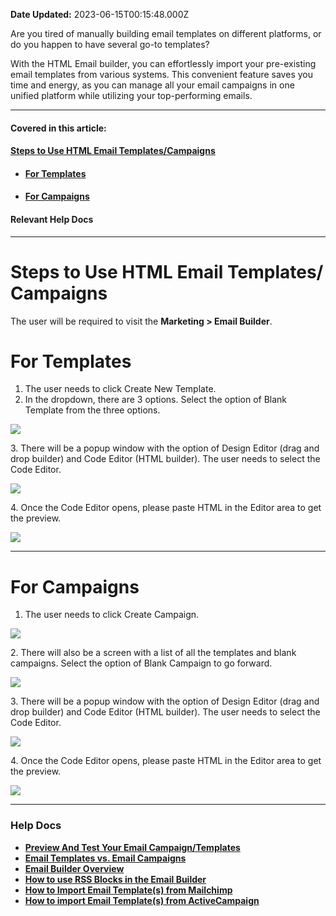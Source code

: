 **Date Updated:** 2023-06-15T00:15:48.000Z

Are you tired of manually building email templates on different platforms, or do you happen to have several go-to templates? 

  
With the HTML Email builder, you can effortlessly import your pre-existing email templates from various systems. This convenient feature saves you time and energy, as you can manage all your email campaigns in one unified platform while utilizing your top-performing emails.

  
---

#### **Covered in this article:** 

#### [Steps to Use HTML Email Templates/Campaigns](#Steps-to-Use-HTML-Email-Templates/Campaigns)

* #### [For Templates](#For-Templates)
* #### [For Campaigns](#For-Campaigns)

####   

#### Relevant Help Docs

---

# **Steps to Use HTML Email Templates/ Campaigns**

The user will be required to visit the **Marketing > Email Builder**.
  
  
# **For Templates**

1. The user needs to click Create New Template.
2. In the dropdown, there are 3 options. Select the option of Blank Template from the three options.

![](https://s3.amazonaws.com/cdn.freshdesk.com/data/helpdesk/attachments/production/48226657108/original/DUIoTUflyX8ClopHJFi0_IQ8t9RxxYcVXw.png?1652877167)
  
  
3\. There will be a popup window with the option of Design Editor (drag and drop builder) and Code Editor (HTML builder). The user needs to select the Code Editor.

  
![](https://s3.amazonaws.com/cdn.freshdesk.com/data/helpdesk/attachments/production/48226657101/original/VpAO0BKOrkhZl8C-a-sCEGa3Lb-iiX7_xA.png?1652877165)
  
  
 4\. Once the Code Editor opens, please paste HTML in the Editor area to get the preview.

  
![](https://s3.amazonaws.com/cdn.freshdesk.com/data/helpdesk/attachments/production/48227946898/original/QRTq9HNC8dC7uBoDDCRRwCHk_7ZkPSZUZg.png?1653391383)
  
  
---

# **For Campaigns**

  
1. The user needs to click Create Campaign.

![](https://s3.amazonaws.com/cdn.freshdesk.com/data/helpdesk/attachments/production/48226654455/original/iDskEJ1bkj0FdIh4SmY9ZG1Ivb0IdOdZnA.png?1652876655)
  
  
2\. There will also be a screen with a list of all the templates and blank campaigns. Select the option of Blank Campaign to go forward.

  
![](https://s3.amazonaws.com/cdn.freshdesk.com/data/helpdesk/attachments/production/48226654461/original/9P2s-_tBazYpefmFw8LrZ0SbG3uJH0ZXyg.jpeg?1652876655)
  
  
3\. There will be a popup window with the option of Design Editor (drag and drop builder) and Code Editor (HTML builder). The user needs to select the Code Editor.

  
![](https://s3.amazonaws.com/cdn.freshdesk.com/data/helpdesk/attachments/production/48226654460/original/OYRrV9pbP7ORBuRdGG6Rs3M-NYu74VyiOQ.png?1652876655)
  
  
 4\. Once the Code Editor opens, please paste HTML in the Editor area to get the preview.

![](https://s3.amazonaws.com/cdn.freshdesk.com/data/helpdesk/attachments/production/48227946582/original/TMhl4OdGO7r9304UB9AYpEHOMSdAUQ1e-A.png?1653391333)
  
  
---

### **Help Docs**

  
* **[](https://help.gohighlevel.com/a/solutions/articles/48001215382?portalId=48000045315)**[](https://help.gohighlevel.com/a/solutions/articles/48001215382?portalId=48000045315)[**Preview And Test Your Email Campaign/Templates**](https://help.gohighlevel.com/a/solutions/articles/48001215382?portalId=48000045315)
* **[Email Templates vs. Email Campaigns](https://help.gohighlevel.com/a/solutions/articles/48001215255?portalId=48000045315)**
* [](http://Email%20Builder%20Overview)[](http://Email%20Builder%20Overview)[**Email Builder Overview**](https://help.gohighlevel.com/a/solutions/articles/48001223005?portalId=48000045315)
* **[How to use RSS Blocks in the Email Builder](https://help.gohighlevel.com/a/solutions/articles/48001201780?portalId=48000045315)**
* **[How to Import Email Template(s) from Mailchimp](https://help.gohighlevel.com/en/support/solutions/articles/48001219298)**
* **[How to import Email Template(s) from ActiveCampaign](https://help.gohighlevel.com/en/support/solutions/articles/48001223010)**
  
  
